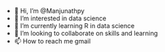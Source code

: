 - 👋 Hi, I’m @Manjunathpy
- 👀 I’m interested in data science 
- 🌱 I’m currently learning R in data science 
- 💞️ I’m looking to collaborate on skills and learning 
- 📫 How to reach me gmail

<!---
Manjunathpy05/Manjunathpy05 is a ✨ special ✨ repository because its `README.md` (this file) appears on your GitHub profile.
You can click the Preview link to take a look at your changes.
--->
